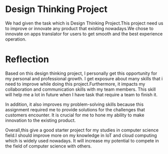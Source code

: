<!DOCTYPE html>
<html>

<body class="stackedit">
  <div class="stackedit__html"><h1 id="design-thinking-project">Design Thinking Project</h1>
<p>We had given the task which is Design Thinking Project.This project need us to improve or innovate any product that existing nowadays.We chose to innovate on apps translator for users to get smooth and the best experience operation.</p>
<h1 id="reflection">Reflection</h1>
<p>Based on this design thinking project, I personally get this opportunity for my personal and professional growth.  I get exposure about many skills that i need to improve while doing this project.Furthermore, it impacts my collaboration and communication skills with my team members. This skill will help me a lot in future when I have task that require a team to finish it.</p>
<p>In addition, it also improves my problem-solving skills because this assignment required me to provide solutions for the challenges that customers encounter. It is crucial for me to hone my ability to make innovation to the existing product.</p>
<p>Overall,this give a good starter project for my studies in computer science field.I should improve more on  my knowledge in IoT and cloud computing which is widely used nowadays. It will increase my potential to compete in the field of computer science with others.</p>
</div>
</body>

</html>

